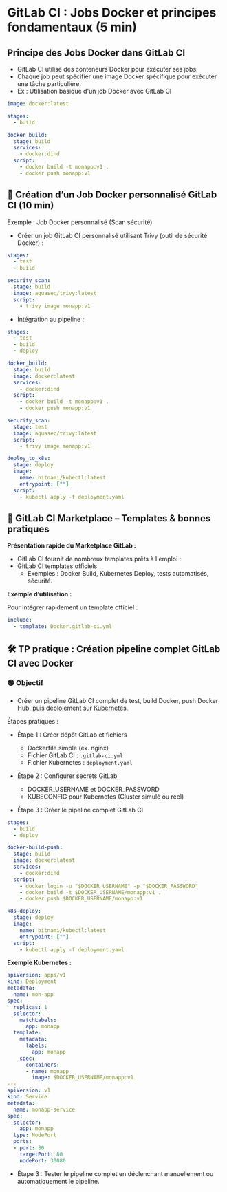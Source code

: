 # GitLab CI : Jobs Docker et principes fondamentaux (5 min)

## Principe des Jobs Docker dans GitLab CI

- GitLab CI utilise des conteneurs Docker pour exécuter ses jobs.
- Chaque job peut spécifier une image Docker spécifique pour exécuter une tâche particulière.
- Ex : Utilisation basique d'un job Docker avec GitLab CI

```yaml
image: docker:latest

stages:
  - build

docker_build:
  stage: build
  services:
    - docker:dind
  script:
    - docker build -t monapp:v1 .
    - docker push monapp:v1
```

## 📌 Création d’un Job Docker personnalisé GitLab CI (10 min)

Exemple : Job Docker personnalisé (Scan sécurité)

- Créer un job GitLab CI personnalisé utilisant Trivy (outil de sécurité Docker) :

```yaml
stages:
  - test
  - build

security_scan:
  stage: build
  image: aquasec/trivy:latest
  script:
    - trivy image monapp:v1
```

- Intégration au pipeline :

```yaml
stages:
  - test
  - build
  - deploy

docker_build:
  stage: build
  image: docker:latest
  services:
    - docker:dind
  script:
    - docker build -t monapp:v1 .
    - docker push monapp:v1

security_scan:
  stage: test
  image: aquasec/trivy:latest
  script:
    - trivy image monapp:v1

deploy_to_k8s:
  stage: deploy
  image:
    name: bitnami/kubectl:latest
    entrypoint: [""]
  script:
    - kubectl apply -f deployment.yaml
```

## 📌 GitLab CI Marketplace – Templates & bonnes pratiques

**Présentation rapide du Marketplace GitLab :**

- GitLab CI fournit de nombreux templates prêts à l'emploi :
- GitLab CI templates officiels
  - Exemples : Docker Build, Kubernetes Deploy, tests automatisés, sécurité.

**Exemple d’utilisation :**

Pour intégrer rapidement un template officiel :

```yaml
include:
  - template: Docker.gitlab-ci.yml
```

## 🛠️ TP pratique : Création pipeline complet GitLab CI avec Docker

### 🟢 Objectif

- Créer un pipeline GitLab CI complet de test, build Docker, push Docker Hub, puis déploiement sur Kubernetes.

Étapes pratiques :

- Étape 1 : Créer dépôt GitLab et fichiers
  - Dockerfile simple (ex. nginx)
  - Fichier GitLab CI : ```.gitlab-ci.yml```
  - Fichier Kubernetes : ```deployment.yaml```

- Étape 2 : Configurer secrets GitLab

  - DOCKER_USERNAME et DOCKER_PASSWORD
  - KUBECONFIG pour Kubernetes (Cluster simulé ou réel)

- Étape 3 : Créer le pipeline complet GitLab CI

```yaml
stages:
  - build
  - deploy

docker-build-push:
  stage: build
  image: docker:latest
  services:
    - docker:dind
  script:
    - docker login -u "$DOCKER_USERNAME" -p "$DOCKER_PASSWORD"
    - docker build -t $DOCKER_USERNAME/monapp:v1 .
    - docker push $DOCKER_USERNAME/monapp:v1

k8s-deploy:
  stage: deploy
  image:
    name: bitnami/kubectl:latest
    entrypoint: [""]
  script:
    - kubectl apply -f deployment.yaml
```

**Exemple Kubernetes :**

```yaml
apiVersion: apps/v1
kind: Deployment
metadata:
  name: mon-app
spec:
  replicas: 1
  selector:
    matchLabels:
      app: monapp
  template:
    metadata:
      labels:
        app: monapp
    spec:
      containers:
      - name: monapp
        image: $DOCKER_USERNAME/monapp:v1
---
apiVersion: v1
kind: Service
metadata:
  name: monapp-service
spec:
  selector:
    app: monapp
  type: NodePort
  ports:
  - port: 80
    targetPort: 80
    nodePort: 30080
```

- Étape 3 : Tester le pipeline complet en déclenchant manuellement ou automatiquement le pipeline.
